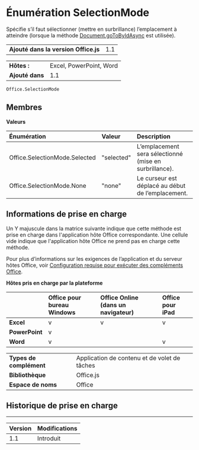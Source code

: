 
# <a name="selectionmode-enumeration"></a>Énumération SelectionMode
Spécifie s’il faut sélectionner (mettre en surbrillance) l’emplacement à atteindre (lorsque la méthode [Document.goToByIdAsync](../../reference/shared/document.gotobyidasync.md) est utilisée).

|||
|:-----|:-----|
|**Ajouté dans la version Office.js**|1.1|

|||
|:-----|:-----|
|**Hôtes :**|Excel, PowerPoint, Word|
|**Ajouté dans**|1.1|



```
Office.SelectionMode
```


## <a name="members"></a>Membres


**Valeurs**


|**Énumération**|**Valeur**|**Description**|
|:-----|:-----|:-----|
|Office.SelectionMode.Selected|"selected"|L’emplacement sera sélectionné (mise en surbrillance).|
|Office.SelectionMode.None|"none"|Le curseur est déplacé au début de l’emplacement.|

## <a name="support-details"></a>Informations de prise en charge


Un Y majuscule dans la matrice suivante indique que cette méthode est prise en charge dans l'application hôte Office correspondante. Une cellule vide indique que l'application hôte Office ne prend pas en charge cette méthode.

Pour plus d’informations sur les exigences de l’application et du serveur hôtes Office, voir [Configuration requise pour exécuter des compléments Office](../../docs/overview/requirements-for-running-office-add-ins.md).


**Hôtes pris en charge par la plateforme**


||**Office pour bureau Windows**|**Office Online (dans un navigateur)**|**Office pour iPad**|
|:-----|:-----|:-----|:-----|
|**Excel**|v|v|v|
|**PowerPoint**|v|||
|**Word**|v||v|

|||
|:-----|:-----|
|**Types de complément**|Application de contenu et de volet de tâches|
|**Bibliothèque**|Office.js|
|**Espace de noms**|Office|

## <a name="support-history"></a>Historique de prise en charge



****


|**Version**|**Modifications**|
|:-----|:-----|
|1.1|Introduit|
